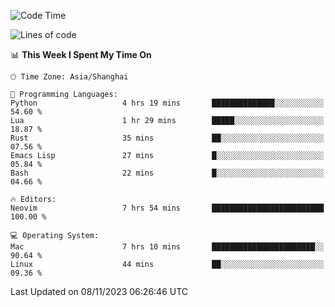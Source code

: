 <!--START_SECTION:waka-->
![Code Time](http://img.shields.io/badge/Code%20Time-1%2C653%20hrs%2016%20mins-blue)

![Lines of code](https://img.shields.io/badge/From%20Hello%20World%20I%27ve%20Written-288.9%20thousand%20lines%20of%20code-blue)

📊 **This Week I Spent My Time On** 

```text
🕑︎ Time Zone: Asia/Shanghai

💬 Programming Languages: 
Python                   4 hrs 19 mins       ██████████████░░░░░░░░░░░   54.60 % 
Lua                      1 hr 29 mins        █████░░░░░░░░░░░░░░░░░░░░   18.87 % 
Rust                     35 mins             ██░░░░░░░░░░░░░░░░░░░░░░░   07.56 % 
Emacs Lisp               27 mins             █░░░░░░░░░░░░░░░░░░░░░░░░   05.84 % 
Bash                     22 mins             █░░░░░░░░░░░░░░░░░░░░░░░░   04.66 % 

🔥 Editors: 
Neovim                   7 hrs 54 mins       █████████████████████████   100.00 % 

💻 Operating System: 
Mac                      7 hrs 10 mins       ███████████████████████░░   90.64 % 
Linux                    44 mins             ██░░░░░░░░░░░░░░░░░░░░░░░   09.36 % 
```


 Last Updated on 08/11/2023 06:26:46 UTC
<!--END_SECTION:waka-->
